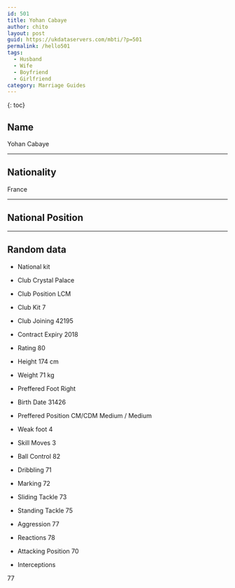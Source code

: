 ```yaml
---
id: 501
title: Yohan Cabaye
author: chito
layout: post
guid: https://ukdataservers.com/mbti/?p=501
permalink: /hello501
tags:
  - Husband
  - Wife
  - Boyfriend
  - Girlfriend
category: Marriage Guides
---
```



{: toc}

## Name  
Yohan Cabaye 

* * *

## Nationality  
France 

* * *

## National Position 

* * *

## Random data 

  * National kit 
  * Club 
Crystal Palace 

  * Club Position 
LCM 

  * Club Kit 
7 

  * Club Joining 
42195 

  * Contract Expiry 
2018 

  * Rating 
80 

  * Height 
174 cm 

  * Weight 
71 kg 

  * Preffered Foot 
Right 

  * Birth Date 
31426 

  * Preffered Position 
CM/CDM Medium / Medium 

  * Weak foot 
4 

  * Skill Moves 
3 

  * Ball Control 
82 

  * Dribbling 
71 

  * Marking 
72 

  * Sliding Tackle 
73 

  * Standing Tackle 
75 

  * Aggression 
77 

  * Reactions 
78 

  * Attacking Position 
70 

  * Interceptions 

77